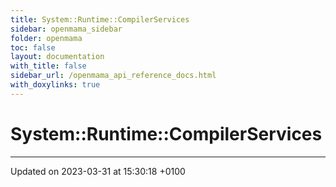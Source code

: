 ```yaml
---
title: System::Runtime::CompilerServices
sidebar: openmama_sidebar
folder: openmama
toc: false
layout: documentation
with_title: false
sidebar_url: /openmama_api_reference_docs.html
with_doxylinks: true
---
```


# System::Runtime::CompilerServices








-------------------------------

Updated on 2023-03-31 at 15:30:18 +0100